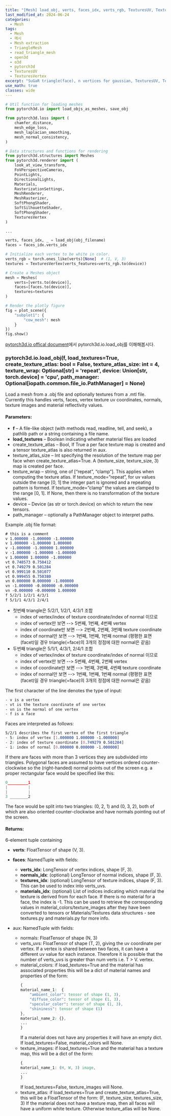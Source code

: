 ```yaml
---
title: "[Mesh] load_obj, verts, faces_idx, verts_rgb, TexturesUV, TexturesVertex, textures"
last_modified_at: 2024-06-24
categories:
  - Mesh
tags:
  - Mesh
  - 메시
  - Mesh extraction
  - TriangleMesh
  - read_triangle_mesh
  - open3d
  - o3d
  - pytorch3d
  - TexturesUV
  - TexturesVertex
excerpt: "SuGaR triangle(face), n vertices for gaussian, TexturesUV, TexturesVertex"
use_math: true
classes: wide
---
```


```python
# Util function for loading meshes
from pytorch3d.io import load_objs_as_meshes, save_obj

from pytorch3d.loss import (
    chamfer_distance, 
    mesh_edge_loss, 
    mesh_laplacian_smoothing, 
    mesh_normal_consistency,
)

# Data structures and functions for rendering
from pytorch3d.structures import Meshes
from pytorch3d.renderer import (
    look_at_view_transform,
    FoVPerspectiveCameras, 
    PointLights, 
    DirectionalLights, 
    Materials, 
    RasterizationSettings, 
    MeshRenderer, 
    MeshRasterizer,  
    SoftPhongShader,
    SoftSilhouetteShader,
    SoftPhongShader,
    TexturesVertex
)

...

verts, faces_idx, _ = load_obj(obj_filename)
faces = faces_idx.verts_idx

# Initialize each vertex to be white in color.
verts_rgb = torch.ones_like(verts)[None]  # (1, V, 3)
textures = TexturesVertex(verts_features=verts_rgb.to(device))

# Create a Meshes object
mesh = Meshes(
    verts=[verts.to(device)],   
    faces=[faces.to(device)],
    textures=textures
)

# Render the plotly figure
fig = plot_scene({
    "subplot1": {
        "cow_mesh": mesh
    }
})
fig.show()
```

[pytorch3d.io offical document](https://pytorch3d.readthedocs.io/en/v0.6.0/modules/io.html)에서 pytorch3d.io.load_obj를 이해해봅시다.

### pytorch3d.io.load_obj(f, load_textures=True, create_texture_atlas: bool = False, texture_atlas_size: int = 4, texture_wrap: Optional[str] = 'repeat', device: Union[str, torch.device] = 'cpu', path_manager: Optional[iopath.common.file_io.PathManager] = None)
Load a mesh from a .obj file and optionally textures from a .mtl file. Currently this handles verts, faces, vertex texture uv coordinates, normals, texture images and material reflectivity values.

#### Parameters:	
- **f** – A file-like object (with methods read, readline, tell, and seek), a pathlib path or a string containing a file name.
- **load_textures** – Boolean indicating whether material files are loaded
- create_texture_atlas – Bool, If True a per face texture map is created and a tensor texture_atlas is also returned in aux.
- texture_atlas_size – Int specifying the resolution of the texture map per face when create_texture_atlas=True. A (texture_size, texture_size, 3) map is created per face.
- texture_wrap – string, one of [“repeat”, “clamp”]. This applies when computing the texture atlas. If texture_mode=”repeat”, for uv values outside the range [0, 1] the integer part is ignored and a repeating pattern is formed. If texture_mode=”clamp” the values are clamped to the range [0, 1]. If None, then there is no transformation of the texture values.
- device – Device (as str or torch.device) on which to return the new tensors.
- path_manager – optionally a PathManager object to interpret paths.

Example .obj file format:
```css
# this is a comment
v 1.000000 -1.000000 -1.000000
v 1.000000 -1.000000 1.000000
v -1.000000 -1.000000 1.000000
v -1.000000 -1.000000 -1.000000
v 1.000000 1.000000 -1.000000
vt 0.748573 0.750412
vt 0.749279 0.501284
vt 0.999110 0.501077
vt 0.999455 0.750380
vn 0.000000 0.000000 -1.000000
vn -1.000000 -0.000000 -0.000000
vn -0.000000 -0.000000 1.000000
f 5/2/1 1/2/1 4/3/1
f 5/1/1 4/3/1 2/4/1
```

- 첫번째 triangle은 5/2/1, 1/2/1, 4/3/1 조합
  - index of vertex/index of texture coordinate/index of normal 이므로
  - index of vertex만 보면 --> 5번째, 1번째, 4번째 vertex
  - index of coordinate만 보면 --> 2번째, 2번째, 3번째 texture coordinate
  - index of normal만 보면 --> 1번째, 1번째, 1번째 normal (평평한 표면(facet)일 경우 triangle(=face)의 3개의 정점에 대한 normal은 같음)
- 두번째 triangle은 5/1/1, 4/3/1, 2/4/1 조합
  - index of vertex/index of texture coordinate/index of normal 이므로
  - index of vertex만 보면 --> 5번째, 4번째, 2번째 vertex
  - index of coordinate만 보면 --> 1번째, 3번째, 4번째 texture coordinate
  - index of normal만 보면 --> 1번째, 1번째, 1번째 normal (평평한 표면(facet)일 경우 triangle(=face)의 3개의 정점에 대한 normal은 같음)

The first character of the line denotes the type of input:
```css
- v is a vertex
- vt is the texture coordinate of one vertex
- vn is the normal of one vertex
- f is a face
```

Faces are interpreted as follows:
```css
5/2/1 describes the first vertex of the first triangle
- 5: index of vertex [1.000000 1.000000 -1.000000]
- 2: index of texture coordinate [0.749279 0.501284]
- 1: index of normal [0.000000 0.000000 -1.000000]
```


If there are faces with more than 3 vertices they are subdivided into triangles. Polygonal faces are assumed to have vertices ordered counter-clockwise so the (right-handed) normal points out of the screen e.g. a proper rectangular face would be specified like this:
```javascript
0_________1
|         |
|         |
3 ________2
```
The face would be split into two triangles: (0, 2, 1) and (0, 3, 2), both of which are also oriented counter-clockwise and have normals pointing out of the screen.


#### Returns:	
6-element tuple containing

- **verts**: FloatTensor of shape (V, 3).
- **faces**: NamedTuple with fields:
  - **verts_idx**: LongTensor of vertex indices, shape (F, 3).
  - **normals_idx**: (optional) LongTensor of normal indices, shape (F, 3).
  - **textures_idx**: (optional) LongTensor of texture indices, shape (F, 3). This can be used to index into verts_uvs.
  - **materials_idx**: (optional) List of indices indicating which material the texture is derived from for each face. If there is no material for a face, the index is -1. This can be used to retrieve the corresponding values in material_colors/texture_images after they have been converted to tensors or Materials/Textures data structures - see textures.py and materials.py for more info.

- aux: NamedTuple with fields:
  - normals: FloatTensor of shape (N, 3)
  - verts_uvs: FloatTensor of shape (T, 2), giving the uv coordinate per vertex. If a vertex is shared between two faces, it can have a different uv value for each instance. Therefore it is possible that the number of verts_uvs is greater than num verts i.e. T > V. vertex.
  - material_colors: if load_textures=True and the material has associated properties this will be a dict of material names and properties of the form:
    ```css
    {
    material_name_1:  {
        "ambient_color": tensor of shape (1, 3),
        "diffuse_color": tensor of shape (1, 3),
        "specular_color": tensor of shape (1, 3),
        "shininess": tensor of shape (1)
    },
    material_name_2: {},
    ...
    }
    ```
    If a material does not have any properties it will have an empty dict. If load_textures=False, material_colors will None.
  - texture_images: if load_textures=True and the material has a texture map, this will be a dict of the form:
    ```css
    {
    material_name_1: (H, W, 3) image,
    ...
    }
    ```
    If load_textures=False, texture_images will None.
  - texture_atlas: if load_textures=True and create_texture_atlas=True, this will be a FloatTensor of the form: (F, texture_size, textures_size, 3) If the material does not have a texture map, then all faces will have a uniform white texture. Otherwise texture_atlas will be None.






